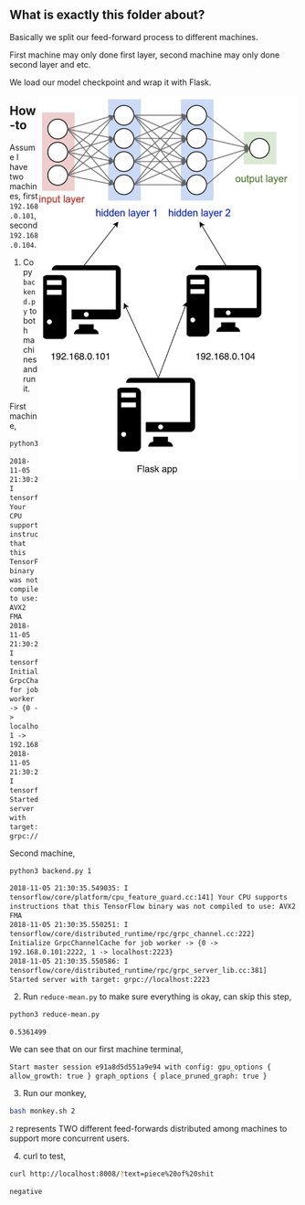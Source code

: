 ## What is exactly this folder about?

Basically we split our feed-forward process to different machines.

First machine may only done first layer, second machine may only done second layer and etc.

We load our model checkpoint and wrap it with Flask.

<img src="tf-distributed.png" align="right" width="90%">

## How-to

Assume I have two machines, first `192.168.0.101`, second `192.168.0.104`.

1. Copy `backend.py` to both machines and run it.

First machine,
```bash
python3 backend.py 0
```
```text
2018-11-05 21:30:24.948465: I tensorflow/core/platform/cpu_feature_guard.cc:141] Your CPU supports instructions that this TensorFlow binary was not compiled to use: AVX2 FMA
2018-11-05 21:30:24.950125: I tensorflow/core/distributed_runtime/rpc/grpc_channel.cc:222] Initialize GrpcChannelCache for job worker -> {0 -> localhost:2222, 1 -> 192.168.0.104:2223}
2018-11-05 21:30:24.950590: I tensorflow/core/distributed_runtime/rpc/grpc_server_lib.cc:381] Started server with target: grpc://localhost:2222
```

Second machine,
```bash
python3 backend.py 1
```
```text
2018-11-05 21:30:35.549035: I tensorflow/core/platform/cpu_feature_guard.cc:141] Your CPU supports instructions that this TensorFlow binary was not compiled to use: AVX2 FMA
2018-11-05 21:30:35.550251: I tensorflow/core/distributed_runtime/rpc/grpc_channel.cc:222] Initialize GrpcChannelCache for job worker -> {0 -> 192.168.0.101:2222, 1 -> localhost:2223}
2018-11-05 21:30:35.550586: I tensorflow/core/distributed_runtime/rpc/grpc_server_lib.cc:381] Started server with target: grpc://localhost:2223
```

2. Run `reduce-mean.py` to make sure everything is okay, can skip this step,
```bash
python3 reduce-mean.py
```
```text
0.5361499
```

We can see that on our first machine terminal,
```text
Start master session e91a8d5d551a9e94 with config: gpu_options { allow_growth: true } graph_options { place_pruned_graph: true }
```

3. Run our monkey,
```bash
bash monkey.sh 2
```

`2` represents TWO different feed-forwards distributed among machines to support more concurrent users.

4. curl to test,
```bash
curl http://localhost:8008/?text=piece%20of%20shit
```
```text
negative
```
